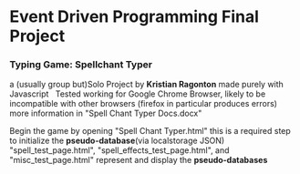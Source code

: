 # Event Driven Programming Final Project
### Typing Game: Spellchant Typer

a (usually group but)Solo Project by **Kristian Ragonton** made purely with Javascript 
&nbsp;
Tested working for Google Chrome Browser, likely to be incompatible with other browsers (firefox in particular produces errors) 
&nbsp;
more information in "Spell Chant Typer Docs.docx"

Begin the game by opening "Spell Chant Typer.html" this is a required step to initialize the **pseudo-database**(via localstorage JSON)
&nbsp;
"spell_test_page.html", "spell_effects_test_page.html", and "misc_test_page.html" represent and display the **pseudo-databases** 
